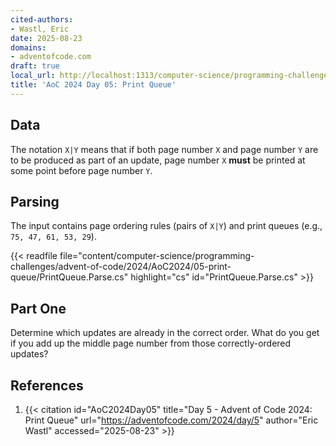 ```yaml
---
cited-authors:
- Wastl, Eric
date: 2025-08-23
domains:
- adventofcode.com
draft: true
local_url: http://localhost:1313/computer-science/programming-challenges/advent-of-code/2024/AoC2024/05-print-queue/05-print-queue/
title: 'AoC 2024 Day 05: Print Queue'
---
```


## Data

The notation `X|Y` means that if both page number `X` and page number `Y` are to
be produced as part of an update, page number `X` **must** be printed at some
point before page number `Y`.

## Parsing

The input contains page ordering rules (pairs of `X|Y`) and print queues (e.g.,
`75, 47, 61, 53, 29`).

{{< readfile
  file="content/computer-science/programming-challenges/advent-of-code/2024/AoC2024/05-print-queue/PrintQueue.Parse.cs"
  highlight="cs"
  id="PrintQueue.Parse.cs" >}}

## Part One

Determine which updates are already in the correct order. What do you get if
you add up the middle page number from those correctly-ordered updates?

## References

1. {{< citation
  id="AoC2024Day05"
  title="Day 5 - Advent of Code 2024: Print Queue"
  url="https://adventofcode.com/2024/day/5"
  author="Eric Wastl"
  accessed="2025-08-23" >}}
